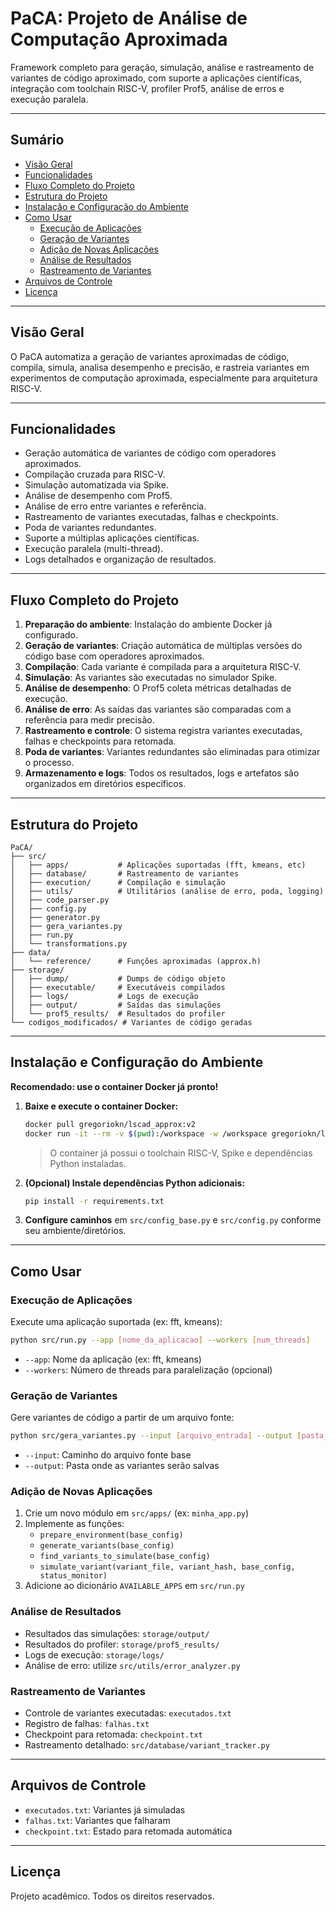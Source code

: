 # PaCA: Projeto de Análise de Computação Aproximada

Framework completo para geração, simulação, análise e rastreamento de variantes de código aproximado, com suporte a aplicações científicas, integração com toolchain RISC-V, profiler Prof5, análise de erros e execução paralela.

---

## Sumário

- [Visão Geral](#visão-geral)
- [Funcionalidades](#funcionalidades)
- [Fluxo Completo do Projeto](#fluxo-completo-do-projeto)
- [Estrutura do Projeto](#estrutura-do-projeto)
- [Instalação e Configuração do Ambiente](#instalação-e-configuração-do-ambiente)
- [Como Usar](#como-usar)
  - [Execução de Aplicações](#execução-de-aplicações)
  - [Geração de Variantes](#geração-de-variantes)
  - [Adição de Novas Aplicações](#adição-de-novas-aplicações)
  - [Análise de Resultados](#análise-de-resultados)
  - [Rastreamento de Variantes](#rastreamento-de-variantes)
- [Arquivos de Controle](#arquivos-de-controle)
- [Licença](#licença)

---

## Visão Geral

O PaCA automatiza a geração de variantes aproximadas de código, compila, simula, analisa desempenho e precisão, e rastreia variantes em experimentos de computação aproximada, especialmente para arquitetura RISC-V.

---

## Funcionalidades

- Geração automática de variantes de código com operadores aproximados.
- Compilação cruzada para RISC-V.
- Simulação automatizada via Spike.
- Análise de desempenho com Prof5.
- Análise de erro entre variantes e referência.
- Rastreamento de variantes executadas, falhas e checkpoints.
- Poda de variantes redundantes.
- Suporte a múltiplas aplicações científicas.
- Execução paralela (multi-thread).
- Logs detalhados e organização de resultados.

---

## Fluxo Completo do Projeto

1. **Preparação do ambiente**: Instalação do ambiente Docker já configurado.
2. **Geração de variantes**: Criação automática de múltiplas versões do código base com operadores aproximados.
3. **Compilação**: Cada variante é compilada para a arquitetura RISC-V.
4. **Simulação**: As variantes são executadas no simulador Spike.
5. **Análise de desempenho**: O Prof5 coleta métricas detalhadas de execução.
6. **Análise de erro**: As saídas das variantes são comparadas com a referência para medir precisão.
7. **Rastreamento e controle**: O sistema registra variantes executadas, falhas e checkpoints para retomada.
8. **Poda de variantes**: Variantes redundantes são eliminadas para otimizar o processo.
9. **Armazenamento e logs**: Todos os resultados, logs e artefatos são organizados em diretórios específicos.

---

## Estrutura do Projeto

```
PaCA/
├── src/
│   ├── apps/           # Aplicações suportadas (fft, kmeans, etc)
│   ├── database/       # Rastreamento de variantes
│   ├── execution/      # Compilação e simulação
│   ├── utils/          # Utilitários (análise de erro, poda, logging)
│   ├── code_parser.py
│   ├── config.py
│   ├── generator.py
│   ├── gera_variantes.py
│   ├── run.py
│   └── transformations.py
├── data/
│   └── reference/      # Funções aproximadas (approx.h)
├── storage/
│   ├── dump/           # Dumps de código objeto
│   ├── executable/     # Executáveis compilados
│   ├── logs/           # Logs de execução
│   ├── output/         # Saídas das simulações
│   └── prof5_results/  # Resultados do profiler
└── codigos_modificados/ # Variantes de código geradas
```

---

## Instalação e Configuração do Ambiente

**Recomendado: use o container Docker já pronto!**

1. **Baixe e execute o container Docker:**
   ```sh
   docker pull gregoriokn/lscad_approx:v2
   docker run -it --rm -v $(pwd):/workspace -w /workspace gregoriokn/lscad_approx:v2 /bin/bash
   ```
   > O container já possui o toolchain RISC-V, Spike e dependências Python instaladas.

2. **(Opcional) Instale dependências Python adicionais:**
   ```sh
   pip install -r requirements.txt
   ```

3. **Configure caminhos** em `src/config_base.py` e `src/config.py` conforme seu ambiente/diretórios.

---

## Como Usar

### Execução de Aplicações

Execute uma aplicação suportada (ex: fft, kmeans):

```sh
python src/run.py --app [nome_da_aplicacao] --workers [num_threads]
```
- `--app`: Nome da aplicação (ex: fft, kmeans)
- `--workers`: Número de threads para paralelização (opcional)

### Geração de Variantes

Gere variantes de código a partir de um arquivo fonte:

```sh
python src/gera_variantes.py --input [arquivo_entrada] --output [pasta_saida]
```
- `--input`: Caminho do arquivo fonte base
- `--output`: Pasta onde as variantes serão salvas

### Adição de Novas Aplicações

1. Crie um novo módulo em `src/apps/` (ex: `minha_app.py`)
2. Implemente as funções:
   - `prepare_environment(base_config)`
   - `generate_variants(base_config)`
   - `find_variants_to_simulate(base_config)`
   - `simulate_variant(variant_file, variant_hash, base_config, status_monitor)`
3. Adicione ao dicionário `AVAILABLE_APPS` em `src/run.py`

### Análise de Resultados

- Resultados das simulações: `storage/output/`
- Resultados do profiler: `storage/prof5_results/`
- Logs de execução: `storage/logs/`
- Análise de erro: utilize `src/utils/error_analyzer.py`

### Rastreamento de Variantes

- Controle de variantes executadas: `executados.txt`
- Registro de falhas: `falhas.txt`
- Checkpoint para retomada: `checkpoint.txt`
- Rastreamento detalhado: `src/database/variant_tracker.py`

---

## Arquivos de Controle

- `executados.txt`: Variantes já simuladas
- `falhas.txt`: Variantes que falharam
- `checkpoint.txt`: Estado para retomada automática

---

## Licença

Projeto acadêmico. Todos os direitos reservados.
